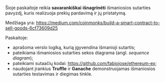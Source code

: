 Šioje paskaitoje reikia **savarankiškai** **išnagrinėti** išmaniosios sutarties pavyzdį, kuris realizuoja prekių pardavimą ir jų pristatymą. 

Medžiaga yra: https://medium.com/coinmonks/build-a-smart-contract-to-sell-goods-6cf73609d25 

Paskaitoje:

- aprašoma verslo logiką, kurią įgyvendina išmanioji sutartis;
- pateikiama išmaniosios sutarties sekos diagrama (angl. *sequence diagram*);
- pateikiami sutaačių kodai: https://github.com/fabiojose/ethereum-ex;
- naudojant įrankius **Truffle** ir **Ganache** demonstruojamas išmaniosios sutarties testavimas ir diegimas tinkle.
